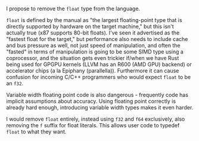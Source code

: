 I propose to remove the `float` type from the language.

`float` is defined by the manual as "the largest floating-point type that is directly supported by hardware on the target machine," but this isn't actually true (x87 supports 80-bit floats). I've seen it advertised as the "fastest float for the target," but performance also needs to include cache and bus pressure as well, not just speed of manipulation, and often the "fasted" in terms of manipulation is going to be some SIMD type using a coprocessor, and the situation gets even trickier if/when we have Rust being used for GPGPU kernels (LLVM has an R600 (AMD GPU) backend) or accelerator chips (a la Epiphany (parallella)). Furthermore it can cause confusion for incoming C/C++ programmers who would expect `float` to be an `f32`.

Variable width floating point code is also dangerous - frequently code has implicit assumptions about accuracy. Using floating point correctly is already hard enough, introducing variable width types makes it even harder.

I would remove `float` entirely, instead using `f32` and `f64` exclusively, also removing the `f` suffix for float literals. This allows user code to typedef `float` to what they want.